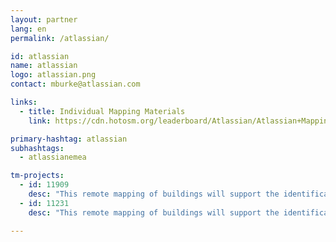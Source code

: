 ```yaml
---
layout: partner
lang: en
permalink: /atlassian/

id: atlassian
name: atlassian
logo: atlassian.png
contact: mburke@atlassian.com

links:
  - title: Individual Mapping Materials
    link: https://cdn.hotosm.org/leaderboard/Atlassian/Atlassian+Mapping+how+to+guide.pdf

primary-hashtag: atlassian
subhashtags:
  - atlassianemea

tm-projects:
  - id: 11909
    desc: "This remote mapping of buildings will support the identification and characterization of settlements, as well as the implementation of planned activities and largely the generation of data for humanitarian activities"
  - id: 11231
    desc: "This remote mapping of buildings will support the identification and characterization of settlements, as well as the implementation of planned activities and largely the generation of data for humanitarian activities"

---
```

